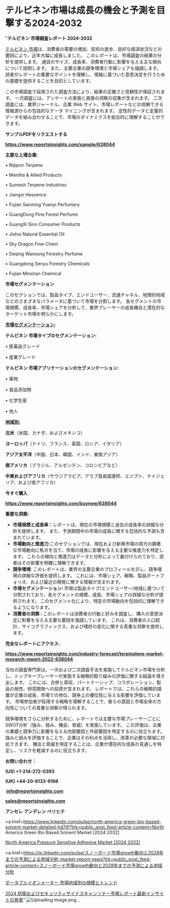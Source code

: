 # テルピネン市場は成長の機会と予測を目撃する2024-2032

"<strong>テルピネン 市場調査レポート 2024-2032</strong>

<a href=https://www.reportsinsights.com/sample/638044>テルピネン 市場</a>は、消費者の需要の増加、技術の進歩、良好な経済状況などの要因により、近年大幅に成長しました。 このレポートは、市場調査の結果の分析を提供します。 通貨のサイズ、成長率、消費者行動に影響を与える主な傾向について説明します。 また、主要企業の競争環境と市場シェアも強調します。 読者がレポートの重要なポイントを理解し、情報に基づいた意思決定を行うための基礎を提供することを目的としています。

この市場調査で採用された調査方法により、結果の正確さと信頼性が保証されます。 一次調査には、アンケートの実施と直接の洞察の収集が含まれます。 二次調査には、業界ジャーナル、企業 Web サイト、市場レポートなどの信頼できる情報源からの包括的なデータ マイニングが含まれます。 定性的データと定量的データを組み合わせることで、市場のダイナミクスを総合的に理解することができます。

<strong><b>サンプルPDFをリクエストする</b></strong>

<a href=https://www.reportsinsights.com/sample/638044><strong><u>https://www.reportsinsights.com/sample/638044</u></strong></a>

<strong>主要な上場企業:</strong>

• Nippon Terpene

• Mentha & Allied Products

• Sumesh Terpene Industries

• Jiangxi Hessence

• Fujian Sanming Yuanyi Perfumery

• GuangDong Pine Forest Perfume

• GuangXi Sino Consumer Products

• Jishui Natural Essential Oil

• Sky Dragon Fine-Chem

• Deqing Wansong Forestry Perfume

• Guangdong Senyu Forestry Chemicals

• Fujian Minshan Chemical

<strong>市場セグメンテーション</strong>

このセクションでは、製品タイプ、エンドユーザー、流通チャネル、地理的地域などのさまざまなパラメータに基づいて市場を分割します。 各セグメントの市場規模、成長率、市場シェアを分析して、業界プレーヤーの成長機会と潜在的なターゲット市場を明らかにします。

<strong><u>市場セグメンテーション</u></strong><strong><u>:</u></strong>

<strong>テルピネン 市場タイプのセグメンテーション:</strong>

• 医薬品グレード

• 産業グレード

<strong>テルピネン 市場アプリケーションのセグメンテーション:</strong>

• 薬物

• 食品添加物

• 化学生産

• 他人

<strong><u>地域別</u></strong><strong><u>:</u></strong>

<strong>北米</strong>（米国、カナダ、およびメキシコ）

<strong>ヨーロッパ</strong>（ドイツ、フランス、英国、ロシア、イタリア）

<strong>アジア太平洋</strong>（中国、日本、韓国、インド、東南アジア）

<strong>南アメリカ</strong>（ブラジル、アルゼンチン、コロンビアなど）

<strong>中東およびアフリカ</strong>（サウジアラビア、アラブ首長国連邦、エジプト、ナイジェリア、および南アフリカ）

<strong>今すぐ購入</strong>

<a href=https://www.reportsinsights.com/buynow/638044><strong><u>https://www.reportsinsights.com/buynow/638044</u></strong></a>

<strong>重要な洞察:</strong>
<ul>
  <li><strong>市場規模と成長率：</strong>レポートは、現在の市場規模と過去の成長率の詳細な分析を提供します。 また、予測期間中の市場の成長に関する包括的な予測も含まれています。</li>
  <li><strong>市場動向と推進力:</strong>このセクションでは、現在および新興市場の両方の顕著な市場動向に焦点を当て、市場の成長に影響を与える主要な推進力を特定します。 これらの傾向と推進力はデータと分析によって裏付けられており、読者はその影響を明確に理解できます。</li>
  <li><strong>競争環境</strong>: このレポートは、業界の主要企業のプロフィールを示し、競争環境の詳細な評価を提供します。 これには、市場シェア、戦略、製品ポートフォリオ、および最近の開発に関する情報が含まれます。</li>
  <li><strong>市場セグメンテーション: </strong>市場は製品タイプ/エンドユーザー/地域に基づいて分割されており、各セグメントの規模、成長、市場シェアの詳細な分析が提供されます。 このセグメント化により、特定の市場動向を包括的に理解できるようになります。</li>
  <li><strong>消費者の洞察 : </strong>このレポートは消費者の行動と好みを調査し、購入の意思決定に影響を与える主要な要因を強調しています。 これは、消費者の人口統計、サイコグラフィックス、および嗜好の変化に関する貴重な洞察を提供します。</li>
</ul>
<strong>完全なレポートにアクセス:</strong>

<a href=https://www.reportsinsights.com/industry-forecast/terpinolene-market-research-report-2022-638044><strong><u><b>https://www.reportsinsights.com/industry-forecast/terpinolene-market-research-report-2022-638044</b></u></strong></a>

当社の調査専門家は、一次および二次調査手法を実施してテルピネン市場を分析し、トップキープレーヤーが実施する戦略的取り組みの評価に関する結論を導き出します。 これには、合併と買収、パートナーシップ、コラボレーション、製品の発売、研究開発への投資が含まれます。 レポートでは、これらの戦略的措置が企業の成長、市場での地位、競争上の優位性に与える影響を評価しています。 市場参加者が採用する戦略を理解することで、彼らの意図と市場全体の方向性についての貴重な洞察が得られます。

競争環境をさらに分析するために、レポートでは主要な市場プレーヤーごとにSWOT分析（強み、弱み、機会、脅威）を実施しています。 この評価は、企業の業績と競争力に影響を与える内部要因と外部要因を特定するのに役立ちます。 強みと弱みを評価することで、企業はその利点を活用し、改善が必要な領域に対処できます。 機会と脅威を特定することは、企業が潜在的な成長の見通しを特定し、リスクを軽減するのに役立ちます。

<strong>お問い合わせ：</strong>

<strong>(US) +1-214-272-0393</strong>

<strong>(UK) +44-20-8133-9198</strong>

<strong> </strong><a href=info@reportsinsights.com><strong><u>info@reportsinsights.com</u></strong></a>

<a href=sales@reportsinsights.com><strong><u>sales@reportsinsights.com</u></strong></a>

<strong>アンセレ アンデレン ベリヒテ</strong>

<a href=https://www.linkedin.com/pulse/north-america-green-bio-based-solvent-market-detailed-hd74f?trk=public_post_feed-article-content>North America Green Bio Based Solvent Market [2024 2032]</a>

<a href=https://www.linkedin.com/pulse/north-america-pressure-sensitive-adhesive-market-growth-focused-q1hff/>North America Pressure Sensitive Adhesive Market [2024 2032]</a>

<a href=https://jp.linkedin.com/pulse/スノーボード市場growth動向と2028年までの予測による地域分析-market-report-news?trk=public_post_feed-article-content>スノーボード市場growth動向と2028年までの予測による地域分析</a>

<a href=https://www.linkedin.com/pulse/ポータブルイオンメーター-市場地域別の規模とトレンド-community-market-research/>ポータブルイオンメーター 市場地域別の規模とトレンド</a>

<a href=https://www.linkedin.com/pulse/2024-防衛およびセキュリティサイドスキャンソナー市場レポート最新インサイトの発表-reports-insights-expert-wfuff/>2024 防衛およびセキュリティサイドスキャンソナー市場レポート最新インサイトの発表</a>"
![Uploading image.png…]()
